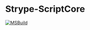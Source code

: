 # Strype-ScriptCore
[![MSBuild](https://github.com/JackKnox/Strype-ScriptCore/actions/workflows/msbuild.yml/badge.svg)](https://github.com/JackKnox/Strype-ScriptCore/actions/workflows/msbuild.yml)
